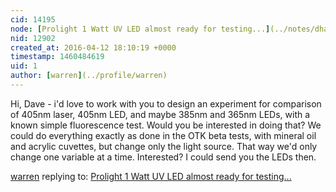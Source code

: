 ```yaml
---
cid: 14195
node: [Prolight 1 Watt UV LED almost ready for testing...](../notes/dhaffnersr/04-01-2016/prolight-1-watt-uv-led-almost-ready-for-testing)
nid: 12902
created_at: 2016-04-12 18:10:19 +0000
timestamp: 1460484619
uid: 1
author: [warren](../profile/warren)
---
```


Hi, Dave - i'd love to work with you to design an experiment for comparison of 405nm laser, 405nm LED, and maybe 385nm and 365nm LEDs, with a known simple fluorescence test. Would you be interested in doing that? We could do everything exactly as done in the OTK beta tests, with mineral oil and acrylic cuvettes, but change only the light source. That way we'd only change one variable at a time. Interested? I could send you the LEDs then. 

[warren](../profile/warren) replying to: [Prolight 1 Watt UV LED almost ready for testing...](../notes/dhaffnersr/04-01-2016/prolight-1-watt-uv-led-almost-ready-for-testing)

